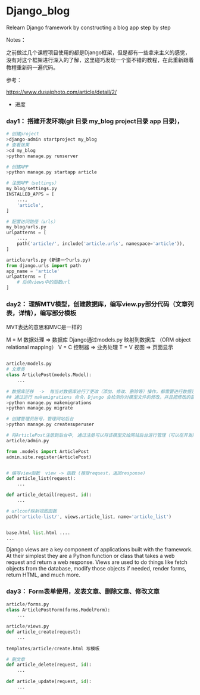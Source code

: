 # Django_blog
Relearn Django framework by constructing a blog app step by step

Notes：

之前做过几个课程项目使用的都是Django框架，但是都有一些拿来主义的感觉，没有对这个框架进行深入的了解，这里碰巧发现一个蛮不错的教程，在此重新跟着教程重新码一遍代码。

参考：

https://www.dusaiphoto.com/article/detail/2/

* 进度

### day1： 搭建开发环境(git 目录  my_blog project目录   app 目录)，

```python
# 创建project 
>django-admin startproject my_blog
# 查看效果
>cd my_blog 
>python manage.py runserver

# 创建APP
>python manage.py startapp article

# 注册APP（settings）
my_blog/settings.py
INSTALLED_APPS = [
    ...,
    'article',
]

# 配置访问路径（urls）
my_blog/urls.py
urlpatterns = [
    ...,
    path('article/', include('article.urls', namespace='article')),
]

article/urls.py (新建一个urls.py)
from django.urls import path
app_name = 'article'
urlpatterns = [
    # 后续views中的函数url
]

```

### day2： 理解MTV模型，创建数据库，编写view.py部分代码（文章列表，详情），编写部分模板
MVT表达的意思和MVC是一样的

M = M 数据处理 => 数据库  Django通过models.py 映射到数据库 （ORM object relational mapping）
V = C 控制器 => 业务处理
T = V 视图 => 页面显示

```python

article/models.py
# 文章类
class ArticlePost(models.Model):
    ...  
    
# 数据库迁移  ->  每当对数据库进行了更改（添加、修改、删除等）操作，都需要进行数据迁移。
## 通过运行 makemigrations 命令，Django 会检测你对模型文件的修改，并且把修改的部分储存为一次迁移。
>python manage.py makemigrations
>python manage.py migrate

# 创建管理员账号，管理网站后台
>python manage.py createsuperuser

# 将ArticlePost注册到后台中, 通过注册可以将该模型交给网站后台进行管理（可以在开发阶段进行添加测试数据）
article/admin.py

from .models import ArticlePost
admin.site.register(ArticlePost)


# 编写view函数  view -> 函数 (接受request，返回response)
def article_list(request):
	...

def article_detail(request, id):
	...

# urlconf映射视图函数
path('article-list/', views.article_list, name='article_list')


base.html list.html ....
...


```
Django views are a key component of applications built with the framework. At their simplest they are a Python function or class that takes a web request and return a web response. Views are used to do things like fetch objects from the database, modify those objects if needed, render forms, return HTML, and much more.


### day3： Form表单使用，发表文章、删除文章、修改文章

```python
article/forms.py
class ArticlePostForm(forms.ModelForm):
    ...
    
article/views.py 
def article_create(request):
    ...
    
templates/article/create.html 写模板

# 删文章
def article_delete(request, id):
    ...
    
def article_update(request, id):
    ...
```

